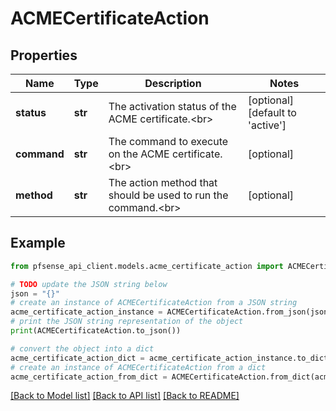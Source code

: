 # ACMECertificateAction


## Properties

Name | Type | Description | Notes
------------ | ------------- | ------------- | -------------
**status** | **str** | The activation status of the ACME certificate.&lt;br&gt; | [optional] [default to 'active']
**command** | **str** | The command to execute on the ACME certificate.&lt;br&gt; | [optional] 
**method** | **str** | The action method that should be used to run the command.&lt;br&gt; | [optional] 

## Example

```python
from pfsense_api_client.models.acme_certificate_action import ACMECertificateAction

# TODO update the JSON string below
json = "{}"
# create an instance of ACMECertificateAction from a JSON string
acme_certificate_action_instance = ACMECertificateAction.from_json(json)
# print the JSON string representation of the object
print(ACMECertificateAction.to_json())

# convert the object into a dict
acme_certificate_action_dict = acme_certificate_action_instance.to_dict()
# create an instance of ACMECertificateAction from a dict
acme_certificate_action_from_dict = ACMECertificateAction.from_dict(acme_certificate_action_dict)
```
[[Back to Model list]](../README.md#documentation-for-models) [[Back to API list]](../README.md#documentation-for-api-endpoints) [[Back to README]](../README.md)


